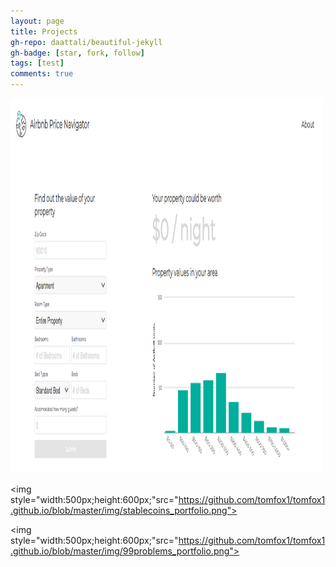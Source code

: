 ```yaml
---
layout: page
title: Projects
gh-repo: daattali/beautiful-jekyll
gh-badge: [star, fork, follow]
tags: [test]
comments: true
---
```



<img 
style="width:500px;height:600px;" src="https://github.com/tomfox1/tomfox1.github.io/blob/master/img/Airbnb_portfolio.png">

<img style="width:500px;height:600px;"src="https://github.com/tomfox1/tomfox1.github.io/blob/master/img/stablecoins_portfolio.png">

<img style="width:500px;height:600px;"src="https://github.com/tomfox1/tomfox1.github.io/blob/master/img/99problems_portfolio.png">







